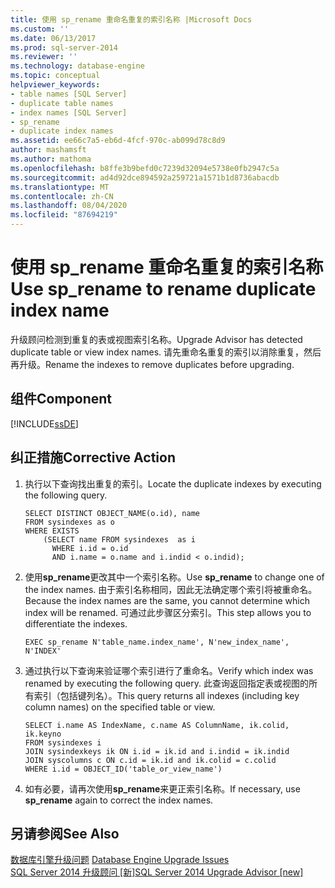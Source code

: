 ```yaml
---
title: 使用 sp_rename 重命名重复的索引名称 |Microsoft Docs
ms.custom: ''
ms.date: 06/13/2017
ms.prod: sql-server-2014
ms.reviewer: ''
ms.technology: database-engine
ms.topic: conceptual
helpviewer_keywords:
- table names [SQL Server]
- duplicate table names
- index names [SQL Server]
- sp_rename
- duplicate index names
ms.assetid: ee66c7a5-eb6d-4fcf-970c-ab099d78c8d9
author: mashamsft
ms.author: mathoma
ms.openlocfilehash: b8ffe3b9befd0c7239d32094e5738e0fb2947c5a
ms.sourcegitcommit: ad4d92dce894592a259721a1571b1d8736abacdb
ms.translationtype: MT
ms.contentlocale: zh-CN
ms.lasthandoff: 08/04/2020
ms.locfileid: "87694219"
---
```

# <a name="use-sp_rename-to-rename-duplicate-index-name"></a><span data-ttu-id="94d96-102">使用 sp_rename 重命名重复的索引名称</span><span class="sxs-lookup"><span data-stu-id="94d96-102">Use sp_rename to rename duplicate index name</span></span>
  <span data-ttu-id="94d96-103">升级顾问检测到重复的表或视图索引名称。</span><span class="sxs-lookup"><span data-stu-id="94d96-103">Upgrade Advisor has detected duplicate table or view index names.</span></span> <span data-ttu-id="94d96-104">请先重命名重复的索引以消除重复，然后再升级。</span><span class="sxs-lookup"><span data-stu-id="94d96-104">Rename the indexes to remove duplicates before upgrading.</span></span>  
  
## <a name="component"></a><span data-ttu-id="94d96-105">组件</span><span class="sxs-lookup"><span data-stu-id="94d96-105">Component</span></span>  
 [!INCLUDE[ssDE](../../includes/ssde-md.md)]  
  
## <a name="corrective-action"></a><span data-ttu-id="94d96-106">纠正措施</span><span class="sxs-lookup"><span data-stu-id="94d96-106">Corrective Action</span></span>  
  
1.  <span data-ttu-id="94d96-107">执行以下查询找出重复的索引。</span><span class="sxs-lookup"><span data-stu-id="94d96-107">Locate the duplicate indexes by executing the following query.</span></span>  
  
    ```  
    SELECT DISTINCT OBJECT_NAME(o.id), name  
    FROM sysindexes as o  
    WHERE EXISTS   
        (SELECT name FROM sysindexes  as i  
          WHERE i.id = o.id  
          AND i.name = o.name and i.indid < o.indid);  
    ```  
  
2.  <span data-ttu-id="94d96-108">使用**sp_rename**更改其中一个索引名称。</span><span class="sxs-lookup"><span data-stu-id="94d96-108">Use **sp_rename** to change one of the index names.</span></span> <span data-ttu-id="94d96-109">由于索引名称相同，因此无法确定哪个索引将被重命名。</span><span class="sxs-lookup"><span data-stu-id="94d96-109">Because the index names are the same, you cannot determine which index will be renamed.</span></span> <span data-ttu-id="94d96-110">可通过此步骤区分索引。</span><span class="sxs-lookup"><span data-stu-id="94d96-110">This step allows you to differentiate the indexes.</span></span>  
  
    ```  
    EXEC sp_rename N'table_name.index_name', N'new_index_name', N'INDEX'  
    ```  
  
3.  <span data-ttu-id="94d96-111">通过执行以下查询来验证哪个索引进行了重命名。</span><span class="sxs-lookup"><span data-stu-id="94d96-111">Verify which index was renamed by executing the following query.</span></span> <span data-ttu-id="94d96-112">此查询返回指定表或视图的所有索引（包括键列名）。</span><span class="sxs-lookup"><span data-stu-id="94d96-112">This query returns all indexes (including key column names) on the specified table or view.</span></span>  
  
    ```  
    SELECT i.name AS IndexName, c.name AS ColumnName, ik.colid, ik.keyno  
    FROM sysindexes i  
    JOIN sysindexkeys ik ON i.id = ik.id and i.indid = ik.indid   
    JOIN syscolumns c ON c.id = ik.id and ik.colid = c.colid  
    WHERE i.id = OBJECT_ID('table_or_view_name')  
    ```  
  
4.  <span data-ttu-id="94d96-113">如有必要，请再次使用**sp_rename**来更正索引名称。</span><span class="sxs-lookup"><span data-stu-id="94d96-113">If necessary, use **sp_rename** again to correct the index names.</span></span>  
  
## <a name="see-also"></a><span data-ttu-id="94d96-114">另请参阅</span><span class="sxs-lookup"><span data-stu-id="94d96-114">See Also</span></span>  
 <span data-ttu-id="94d96-115">[数据库引擎升级问题](../../../2014/sql-server/install/database-engine-upgrade-issues.md) </span><span class="sxs-lookup"><span data-stu-id="94d96-115">[Database Engine Upgrade Issues](../../../2014/sql-server/install/database-engine-upgrade-issues.md) </span></span>  
 [<span data-ttu-id="94d96-116">SQL Server 2014 升级顾问 &#91;新&#93;</span><span class="sxs-lookup"><span data-stu-id="94d96-116">SQL Server 2014 Upgrade Advisor &#91;new&#93;</span></span>](sql-server-2014-upgrade-advisor.md)  
  
  
